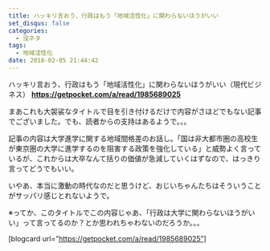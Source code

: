 ```yaml
---
title: ハッキリ言おう、行政はもう「地域活性化」に関わらないほうがいい
set_disqus: false
categories:
  - 没ネタ
tags:
  - 地域活性化
date: 2018-02-05 21:44:42
---
```

ハッキリ言おう、行政はもう「地域活性化」に関わらないほうがいい（現代ビジネス）
**<https://getpocket.com/a/read/1985689025>**

まあこれも大袈裟なタイトルで目を引き付けるだけで内容がさほどでもない記事でございました。でも、読者からの支持はあるようで。。。

記事の内容は大学進学に関する地域間格差のお話し。「国は非大都市圏の高校生が東京圏の大学に進学するのを阻害する政策を強化している」と威勢よく言っているが、これからは大卒なんて括りの価値が急減していくはずなので、はっきり言ってどうでもいい。

いやあ、本当に激動の時代なのだと思うけど、おじいちゃんたちはそういうことがサッパリ感じとれないようで。

※ってか、このタイトルでこの内容じゃあ、「行政は大学に関わらないほうがいい」って言ってるのか？とか思われちゃわないのだろうか。。。

[blogcard url=”https://getpocket.com/a/read/1985689025”]